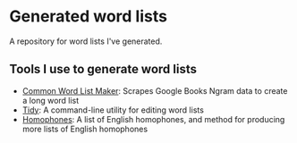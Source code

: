 # Generated word lists

A repository for word lists I've generated. 

## Tools I use to generate word lists

- [Common Word List Maker](https://github.com/sts10/common_word_list_maker): Scrapes Google Books Ngram data to create a long word list 
- [Tidy](https://github.com/sts10/tidy): A command-line utility for editing word lists
- [Homophones](https://github.com/sts10/homophones/tree/main/homophone-lists): A list of English homophones, and method for producing more lists of English homophones

